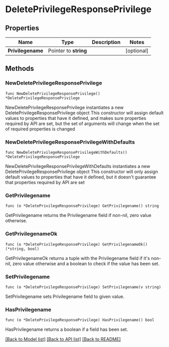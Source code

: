 # DeletePrivilegeResponsePrivilege

## Properties

Name | Type | Description | Notes
------------ | ------------- | ------------- | -------------
**Privilegename** | Pointer to **string** |  | [optional] 

## Methods

### NewDeletePrivilegeResponsePrivilege

`func NewDeletePrivilegeResponsePrivilege() *DeletePrivilegeResponsePrivilege`

NewDeletePrivilegeResponsePrivilege instantiates a new DeletePrivilegeResponsePrivilege object
This constructor will assign default values to properties that have it defined,
and makes sure properties required by API are set, but the set of arguments
will change when the set of required properties is changed

### NewDeletePrivilegeResponsePrivilegeWithDefaults

`func NewDeletePrivilegeResponsePrivilegeWithDefaults() *DeletePrivilegeResponsePrivilege`

NewDeletePrivilegeResponsePrivilegeWithDefaults instantiates a new DeletePrivilegeResponsePrivilege object
This constructor will only assign default values to properties that have it defined,
but it doesn't guarantee that properties required by API are set

### GetPrivilegename

`func (o *DeletePrivilegeResponsePrivilege) GetPrivilegename() string`

GetPrivilegename returns the Privilegename field if non-nil, zero value otherwise.

### GetPrivilegenameOk

`func (o *DeletePrivilegeResponsePrivilege) GetPrivilegenameOk() (*string, bool)`

GetPrivilegenameOk returns a tuple with the Privilegename field if it's non-nil, zero value otherwise
and a boolean to check if the value has been set.

### SetPrivilegename

`func (o *DeletePrivilegeResponsePrivilege) SetPrivilegename(v string)`

SetPrivilegename sets Privilegename field to given value.

### HasPrivilegename

`func (o *DeletePrivilegeResponsePrivilege) HasPrivilegename() bool`

HasPrivilegename returns a boolean if a field has been set.


[[Back to Model list]](../README.md#documentation-for-models) [[Back to API list]](../README.md#documentation-for-api-endpoints) [[Back to README]](../README.md)



